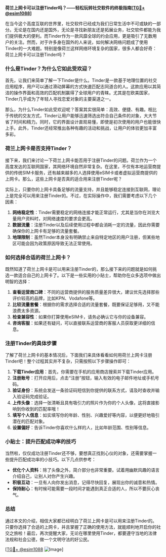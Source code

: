 **荷兰上网卡可以注册Tinder吗？——轻松玩转社交软件的终极指南[[TG💪+ @esim1088](https://t.me/s/esim1088)]**

在当今这个高度互联的世界里，社交软件已经成为我们日常生活中不可或缺的一部分。无论是在国内还是国外，无论是寻找新朋友还是拓展业务，社交软件都能为我们提供极大的便利。而Tinder作为一款风靡全球的约会应用，更是吸引了无数用户的关注。然而，对于许多身在国外的人来说，如何解决网络问题成了使用Tinder的一大难题。特别是像荷兰这样网络环境复杂的国家，很多人都会好奇：荷兰上网卡可以注册Tinder吗？

### **什么是Tinder？为什么它如此受欢迎？**

首先，让我们来简单了解一下Tinder是什么。Tinder是一款基于地理位置的社交应用程序，用户可以通过滑动屏幕的方式快速匹配志同道合的人。这款应用以其简洁的操作界面和高效的匹配机制赢得了全球用户的青睐。尤其是在欧美国家，Tinder几乎成为了年轻人寻找恋爱对象的主要渠道之一。

那么，为什么Tinder如此受欢迎呢？答案其实很简单：高效、便捷、有趣。相比于传统的交友方式，Tinder让用户能够迅速筛选出符合自己条件的对象，大大节省了时间和精力。同时，它的界面设计直观易懂，即使是初次使用的用户也能很快上手。此外，Tinder还经常推出各种有趣的活动和挑战，让用户的体验更加丰富多彩。

### **荷兰上网卡是否支持Tinder？**

接下来，我们来讨论一下荷兰上网卡能否用于注册Tinder的问题。荷兰作为一个高度发达的互联网国家，其网络环境自然非常复杂。在这里，不仅有本地运营商提供的传统SIM卡服务，还有越来越多的人选择使用eSIM卡或者虚拟运营商提供的上网卡。那么，这些上网卡是否真的适合用来注册Tinder呢？

实际上，只要你的上网卡具备足够的流量支持，并且能够稳定连接到互联网，理论上是完全可以用来注册Tinder的。不过，在实际操作中，我们需要考虑以下几个因素：

1. **网络稳定性**：Tinder需要稳定的网络连接才能正常运行，尤其是当你在浏览大量用户资料时，对网络速度的要求会更高。
2. **数据流量**：注册Tinder以及后续使用过程中都会消耗一定的流量，因此你需要确保你的上网卡有足够的流量套餐。
3. **地理限制**：虽然Tinder本身没有明确禁止来自特定地区的用户注册，但某些地区可能会因为政策原因导致无法正常使用。

### **如何选择合适的荷兰上网卡？**

既然知道了荷兰上网卡是可以用来注册Tinder的，那么接下来的问题就是如何挑选一款适合自己的上网卡了。以下是一些实用的小贴士，帮助你在众多选项中做出明智的选择：

1. **查看运营商口碑**：不同的运营商提供的服务质量差异很大，建议优先选择那些评价较高的品牌，比如KPN、Vodafone等。
2. **比较流量套餐**：根据你的需求选择合适的流量套餐，既要保证足够用，又不能浪费太多资源。
3. **检查兼容性**：如果你打算使用eSIM卡，请务必确认它与你的设备兼容。
4. **咨询客服**：如果还有疑问，可以直接联系运营商的客服人员获取更详细的信息。

### **注册Tinder的具体步骤**

了解了荷兰上网卡的基本情况后，下面我们来具体看看如何用荷兰上网卡注册Tinder吧！整个过程其实并不复杂，只需按照以下步骤操作即可：

1. **下载Tinder应用**：首先，你需要在手机的应用商店搜索并下载Tinder应用。
2. **注册账号**：打开应用后，点击“注册”按钮，输入有效的电子邮件地址或手机号码。
3. **验证身份**：系统会发送一条验证码短信到你提供的联系方式，请及时查收并输入验证码完成验证。
4. **上传头像**：选择一张清晰且具有吸引力的照片作为你的个人头像，这将直接影响到你收到的匹配率哦！
5. **填写个人信息**：如实填写你的年龄、性别、兴趣爱好等内容，以便更好地吸引潜在的匹配对象。
6. **设置偏好**：告诉Tinder你喜欢什么样的人，比如年龄范围、性别等信息。

### **小贴士：提升匹配成功率的技巧**

当然啦，仅仅成功注册Tinder还不够，要想真正找到心仪的对象，还需要掌握一些提升匹配成功率的小技巧。以下几点供参考：

- **优化个人资料**：除了头像之外，简介部分也非常重要。试着用幽默风趣的语言介绍自己，让别人对你产生兴趣。
- **积极互动**：一旦有人向你发出消息，记得尽快回复，展现出你的诚意和热情。
- **保持耐心**：有时候可能需要一段时间才能遇到真正合适的人，所以不要灰心丧气。

### **总结**

通过本文的介绍，相信大家都已经明白了荷兰上网卡是可以用来注册Tinder的。只要你选择了合适的上网卡，并且掌握了正确的使用方法，就能顺利地开启你的社交之旅啦！最后，再次提醒大家，无论在哪里使用Tinder，都要遵守当地的法律法规和社会公德，做一个文明守法的好公民。

[[TG💪+ @esim1088](https://t.me/s/esim1088) ![Image](https://i.postimg.cc/4NQfJmqS/Snipaste-2025-05-13-00-14-12.png)]